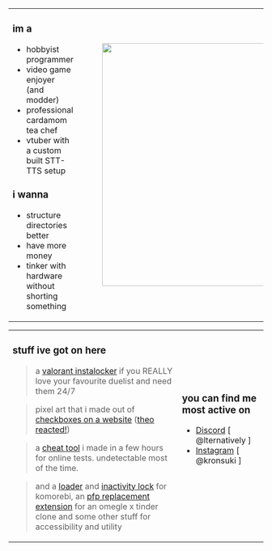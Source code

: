 <div align="center">
  <table>
    <tbody>
      <tr>
        <td>
          <h3>
            im a
          </h3>
          <ul>
            <li>
              hobbyist programmer
            </li>
            <li>
              video game enjoyer (and modder)
            </li>
            <li>
              professional cardamom tea chef
            </li>
            <li>
              vtuber with a custom built STT-TTS setup
            </li>
          </ul>
            <h3>
            i wanna
          </h3>
          <ul>
            <li>
              structure directories better
            </li>
            <li>
              have more money
            </li>
            <li>
              tinker with hardware without shorting something
            </li>
          </ul>
        </td>
        <td>
          <figure class="image">
            <img src="https://media1.giphy.com/media/v1.Y2lkPTc5MGI3NjExeTB6NXlmYWVpaTlxYWZzd2hwbGp4YmNpeWFyMnk3OGM2OGUxNmdhNCZlcD12MV9pbnRlcm5hbF9naWZfYnlfaWQmY3Q9Zw/eElgvISNmerUfWrDFv/giphy.gif"  sizes="100vw" width="480">
          </figure>
        </td>
      </tr>
    </tbody>
  </table>
</div>

<div align="center">
  <table style="width: 100%;">
    <tbody>
      <tr>
        <td>
          <!-- <img src="https://github-readme-stats.vercel.app/api?username=suppliedorange&theme=transparent&show_icons=true"> -->
          <h3>stuff ive got on here</h3>
          <blockquote>a <a href="https://github.com/SuppliedOrange/VALORANT-Instalocker">valorant instalocker</a> if you REALLY love your favourite duelist and need them 24/7</blockquote>
          <blockquote>pixel art that i made out of <a href="https://github.com/SuppliedOrange/obcb-contraptions">checkboxes on a website</a> (<a href="https://youtu.be/hTxArh6tBHY?si=nphmr2JWVQ9FJcSh&t=2068">theo reacted!</a>)</blockquote>
          <blockquote>a <a href="https://github.com/SuppliedOrange/digital-cheatsheet">cheat tool</a> i made in a few hours for online tests. undetectable most of the time.</blockquote>
          <blockquote>and a <a href="https://github.com/SuppliedOrange/komorebi-loading">loader</a> and <a href="https://github.com/SuppliedOrange/InactivityMonitor">inactivity lock</a> for komorebi, an <a href="https://github.com/SuppliedOrange/Chatroulette-Custom-Selfie">pfp replacement extension</a> for an omegle x tinder clone and some other stuff for accessibility and utility</blockquote> 
        </td>
        <td>
          <h3>
            you can find me most active on
          </h3>
          <ul>
            <li>
              <a href="https://discord.com/users/735322421862727760">Discord</a> [ @lternatively ]
            </li>
            <li>
              <a href="https://www.instagram.com/kronsuki/">Instagram</a> [ @kronsuki ]
            </li>
          </ul>
          <p>
            &nbsp;
          </p>
        </td>
      </tr>
    </tbody>
  </table>
</div>
